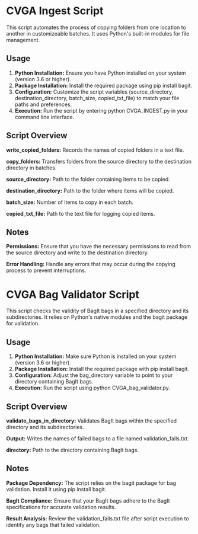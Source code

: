 # CVGA Ingest Script
This script automates the process of copying folders from one location to another in customizeable batches. It uses Python's built-in modules for file management.

## Usage
1. **Python Installation:** Ensure you have Python installed on your system (version 3.6 or higher).
2. **Package Installation:** Install the required package using pip install bagit.
3. **Configuration:** Customize the script variables (source_directory, destination_directory, batch_size, copied_txt_file) to match your file paths and preferences.
4. **Execution:** Run the script by entering python CVGA_INGEST.py in your command line interface.

## Script Overview
**write_copied_folders:** Records the names of copied folders in a text file.

**copy_folders:** Transfers folders from the source directory to the destination directory in batches.

**source_directory:** Path to the folder containing items to be copied.

**destination_directory:** Path to the folder where items will be copied.

**batch_size:** Number of items to copy in each batch.

**copied_txt_file:** Path to the text file for logging copied items.

## Notes
**Permissions:** Ensure that you have the necessary permissions to read from the source directory and write to the destination directory.

**Error Handling:** Handle any errors that may occur during the copying process to prevent interruptions.

# CVGA Bag Validator Script
This script checks the validity of BagIt bags in a specified directory and its subdirectories. It relies on Python's native modules and the bagit package for validation.

## Usage
1. **Python Installation:** Make sure Python is installed on your system (version 3.6 or higher).
2. **Package Installation:** Install the required package with pip install bagit.
3. **Configuration:** Adjust the bag_directory variable to point to your directory containing BagIt bags.
4. **Execution:** Run the script using python CVGA_bag_validator.py.

## Script Overview
**validate_bags_in_directory:** Validates BagIt bags within the specified directory and its subdirectories.

**Output:** Writes the names of failed bags to a file named validation_fails.txt.

**directory:** Path to the directory containing BagIt bags.

## Notes
**Package Dependency:** The script relies on the bagit package for bag validation. Install it using pip install bagit.

**BagIt Compliance:** Ensure that your BagIt bags adhere to the BagIt specifications for accurate validation results.

**Result Analysis:** Review the validation_fails.txt file after script execution to identify any bags that failed validation.
